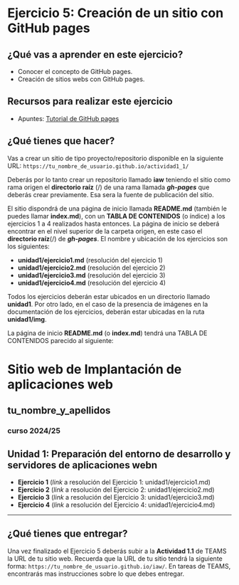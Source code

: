 # Ejercicio 5: Creación de un sitio con GitHub pages

## ¿Qué vas a aprender en este ejercicio?

* Conocer el concepto de GitHub pages.
* Creación de sitios webs con GitHub pages.

## Recursos para realizar este ejercicio

* Apuntes: [Tutorial de GitHub pages](github_pages.md)

## ¿Qué tienes que hacer?

Vas a crear un sitio de tipo proyecto/repositorio disponible en la siguiente URL:  `https://tu_nombre_de_usuario.github.io/actividad1_1/`

Deberás por lo tanto crear un repositorio llamado **iaw** teniendo el sitio como rama origen el **directorio raíz** (/) de una rama llamada  ___gh-pages___ que deberás crear previamente. Esa sera la fuente de publicación del sitio.

El sitio dispondrá de una página de inicio llamada **README.md** (también le puedes llamar **index.md**), con un **TABLA DE CONTENIDOS** (o índice) a los ejercicios 1 a 4  realizados hasta entonces. La página de inicio se deberá encontrar en el nivel superior de la carpeta origen, en este caso el **directorio raíz**(/) de ___gh-pages___. El nombre y ubicación de los ejercicios son los siguientes:

* **unidad1/ejercicio1.md** (resolución del ejercicio 1)
* **unidad1/ejercicio2.md** (resolución del ejercicio 2)
* **unidad1/ejercicio3.md** (resolución del ejercicio 3)
* **unidad1/ejercicio4.md** (resolución del ejercicio 4)

Todos los ejercicios deberán estar ubicados en un directorio llamado **unidad1**. Por otro lado, en el caso de la presencia de imágenes en la documentación de los ejercicios, deberán estar ubicadas en la ruta **unidad1/img**.

La página de inicio **README.md** (o **index.md**) tendrá una TABLA DE CONTENIDOS parecido al siguiente:


# Sitio web de Implantación de aplicaciones web
## tu_nombre_y_apellidos
### curso 2024/25

## Unidad 1: Preparación del entorno de desarrollo y servidores de aplicaciones webn

* **Ejercicio 1** (_link_ a resolución del Ejercicio 1: unidad1/ejercicio1.md)
* **Ejercicio 2** (_link_ a resolución del Ejercicio 2: unidad1/ejercicio2.md)
* **Ejercicio 3** (_link_ a resolución del Ejercicio 3: unidad1/ejercicio3.md)
* **Ejercicio 4** (_link_ a resolución del Ejercicio 4: unidad1/ejercicio4.md)

***

## ¿Qué tienes que entregar?

Una vez finalizado el Ejercicio 5 deberás subir a la **Actividad 1.1** de TEAMS la URL de tu sitio web. Recuerda que la URL de tu sitio tendrá la siguiente forma: `https://tu_nombre_de_usuario.github.io/iaw/`. En tareas de TEAMS, encontrarás mas instrucciones sobre lo que debes entregar.
